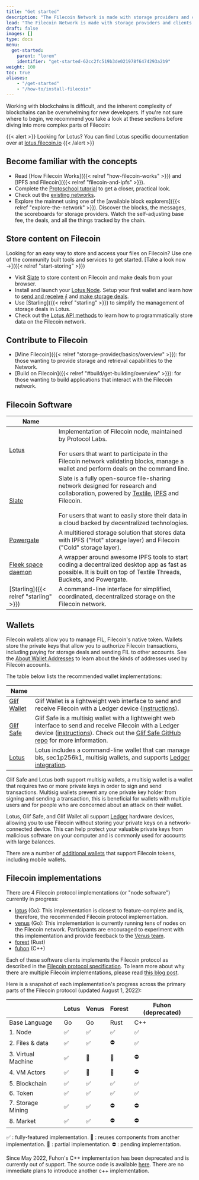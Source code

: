 ```yaml
---
title: "Get started"
description: "The Filecoin Network is made with storage providers and clients. They make deals and contribute to maintaining the Filecoin blockchain, obtaining storage services, and receiving rewards in the process. This section walks you through how to get started, build a node, and create a simple application."
lead: "The Filecoin Network is made with storage providers and clients. They make deals and contribute to maintaining the Filecoin blockchain, obtaining storage services, and receiving rewards in the process. This section walks your through how to get started, build a node, and create a simple application."
draft: false
images: []
type: docs
menu:
  get-started:
    parent: "lorem"
    identifier: "get-started-62cc2fc519b3de021978f6474293a2b9"
weight: 100
toc: true
aliases:
    - "/get-started"
    - "/how-to/install-filecoin"
---
```


Working with blockchains is difficult, and the inherent complexity of blockchains can be overwhelming for new developers. If you're not sure where to begin, we recommend you take a look at these sections before diving into more complex parts of Filecoin:

{{< alert  >}}
Looking for Lotus? You can find Lotus specific documentation over at [lotus.filecoin.io](https://lotus.filecoin.io)
{{< /alert >}}

## Become familiar with the concepts

- Read [How Filecoin Works]({{< relref "how-filecoin-works" >}}) and [IPFS and Filecoin]({{< relref "filecoin-and-ipfs" >}}).
- Complete the [Protoschool tutorial](https://proto.school/verifying-storage-on-filecoin/) to get a closer, practical look.
- Check out the [existing networks](https://network.filecoin.io).
- Explore the mainnet using one of the [available block explorers]({{< relref "explore-the-network" >}}). Discover the blocks, the messages, the scoreboards for storage providers. Watch the self-adjusting base fee, the deals, and all the things tracked by the chain.

## Store content on Filecoin

Looking for an easy way to store and access your files on Filecoin? Use one of the community built tools and services to get started. [Take a look now →]({{< relref "start-storing" >}})

- Visit [Slate](https://slate.host/) to store content on Filecoin and make deals from your browser.
- Install and launch your [Lotus Node](https://lotus.filecoin.io). Setup your first wallet and learn how to [send and receive ⨎](https://lotus.filecoin.io/docs/set-up/manage-fil/) and [make storage deals](https://lotus.filecoin.io/docs/storage-providers/manage-storage-deals/).
- Use [Starling]({{< relref "starling" >}}) to simplify the management of storage deals in Lotus.
- Check out the [Lotus API methods](https://lotus.filecoin.io/docs/apis/json-rpc/) to learn how to programmatically store data on the Filecoin network.

## Contribute to Filecoin

- [Mine Filecoin]({{< relref "storage-provider/basics/overview" >}}): for those wanting to provide storage and retrieval capabilities to the Network.
- [Build on Filecoin]({{< relref "#build/get-building/overview" >}}): for those wanting to build applications that interact with the Filecoin network.

## Filecoin Software

| Name                                                             |                                                                                                                                                                                                                                                                                         |
| ---------------------------------------------------------------- | --------------------------------------------------------------------------------------------------------------------------------------------------------------------------------------------------------------------------------------------------------------------------------------- |
| [Lotus](https://lotus.filecoin.io)                                         | Implementation of Filecoin node, maintained by Protocol Labs. <br /><br />For users that want to participate in the Filecoin network validating blocks, manage a wallet and perform deals on the command line.                                                                            |
| [Slate](https://slate.host/)                                       | Slate is a fully open-source file-sharing network designed for research and collaboration, powered by [Textile](https://textile.io), [IPFS](https://ipfs.tech) and Filecoin. <br /><br /> For users that want to easily store their data in a cloud backed by decentralized technologies. |
| [Powergate](https://blog.textile.io/filecoin-developer-tools-concepts/)                               | A multitiered storage solution that stores data with IPFS ("Hot" storage layer) and Filecoin ("Cold" storage layer).                                                                                                                                                                    |
| [Fleek space daemon](https://blog.fleek.co/posts/daemon-release) | A wrapper around awesome IPFS tools to start coding a decentralized desktop app as fast as possible. It is built on top of Textile Threads, Buckets, and Powergate.                                                                                                                      |
| [Starling]({{< relref "starling" >}})                                 | A command-line interface for simplified, coordinated, decentralized storage on the Filecoin network.                                                                                                                                                                                    |

## Wallets

Filecoin wallets allow you to manage FIL, Filecoin's native token. Wallets store the private keys that allow you to authorize Filecoin transactions, including paying for storage deals and sending FIL to other accounts. See the [About Wallet Addresses](https://lotus.filecoin.io/docs/set-up/manage-fil) to learn about the kinds of addresses used by Filecoin accounts.

The table below lists the recommended wallet implementations:

| Name                                             |                                                                                                                                                                                             |
| ------------------------------------------------ | ------------------------------------------------------------------------------------------------------------------------------------------------------------------------------------------- |
| [Glif Wallet](https://wallet.glif.io/) | Glif Wallet is a lightweight web interface to send and receive Filecoin with a Ledger device ([instructions](https://reading.supply/@glif/install-the-filecoin-app-on-your-ledger-device-y33vhX)).|
| [Glif Safe](https://safe.glif.io/) | Glif Safe is a multisig wallet with a lightweight web interface to send and receive Filecoin with a Ledger device ([instructions](https://reading.supply/@glif/install-the-filecoin-app-on-your-ledger-device-y33vhX)). Check out the [Glif Safe GitHub repo](https://github.com/glifio/safe) for more information.|
| [Lotus](https://lotus.filecoin.io)                         | Lotus includes a command-line wallet that can manage bls, sec1p256k1, multisig wallets, and supports [Ledger integration](https://lotus.filecoin.io/docs/set-up/manage-fil/#ledger).|

Glif Safe and Lotus both support multisig wallets, a multisig wallet is a wallet that requires two or more private keys in order to sign and send transactions. Multisig wallets prevent any one private key holder from signing and sending a transaction, this is beneficial for wallets with multiple users and for people who are concerned about an attack on their wallet.

Lotus, Glif Safe, and Glif Wallet all support [Ledger](https://www.ledger.com/) hardware devices, allowing you to use Filecoin without storing your private keys on a network-connected device. This can help protect your valuable private keys from malicious software on your computer and is commonly used for accounts with large balances.

There are a number of [additional wallets](https://docs.filecoin.io/reference/#other-wallets) that support Filecoin tokens, including mobile wallets.

## Filecoin implementations

There are 4 Filecoin protocol implementations (or "node software") currently in progress:

- [lotus](https://github.com/filecoin-project/lotus/) (Go): This implementation is closest to feature-complete and is, therefore, the recommended Filecoin protocol implementation.
- [venus](https://github.com/filecoin-project/venus) (Go): This implementation is currently running tens of nodes on the Filecoin network. Participants are encouraged to experiment with this implementation and provide feedback to the [Venus team](https://filecoinproject.slack.com/archives/CEHHJNJS3).
- [forest](https://github.com/chainsafe/forest) (Rust)
- [fuhon](https://github.com/filecoin-project/cpp-filecoin) (C++)

Each of these software clients implements the Filecoin protocol as described in the [Filecoin protocol specification](https://filecoin-project.github.io/specs). To learn more about why there are multiple Filecoin implementations, please read [this blog post](https://filecoin.io/blog/announcing-filecoin-implementations-in-rust-and-c++/).

Here is a snapshot of each implementation's progress across the primary parts of the Filecoin protocol (updated August 1, 2022):

|                    | Lotus | Venus | Forest | Fuhon (deprecated)|
| ------------------ | ----- | ----- | ------ | ----- |
| Base Language      | Go    | Go    | Rust   | C++  |
| 1. Node            | ✅    | ✅    | ✅     | ✅    |
| 2. Files & data    | ✅    | ✅    | ⛔️     | ✅    |
| 3. Virtual Machine | ✅    | 🔄    | 🔄     | ⛔️    |
| 4. VM Actors       | ✅    | 🔄    | 🔄     | ⛔️    |
| 5. Blockchain      | ✅    | ✅    | ✅     | ✅    |
| 6. Token           | ✅    | ✅    | ✅     | ✅    |
| 7. Storage Mining  | ✅    | ✅    | ⛔️     | ⛔️    |
| 8. Market          | ✅    | ✅    | ⛔️     | ⛔️    |

✅ : fully-featured implementation.
🔄 : reuses components from another implementation.
🔶 : partial implementation.
⛔️ : pending implementation.

Since May 2022, Fuhon's C++ implementation has been deprecated and is currently out of support. The source code is available [here](https://github.com/filecoin-project/cpp-filecoin). There are no immediate plans to introduce another c++ implementation.

